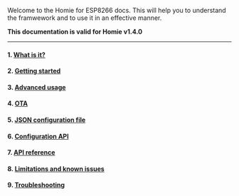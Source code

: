 Welcome to the Homie for ESP8266 docs. This will help you to understand the framwework and to use it in an effective manner.

**This documentation is valid for Homie v1.4.0**

-----

#### 1. [What is it?](1.-What-is-it.md)
#### 2. [Getting started](2.-Getting-started.md)
#### 3. [Advanced usage](3.-Advanced-usage.md)
#### 4. [OTA](4.-OTA.md)
#### 5. [JSON configuration file](5.-JSON-configuration-file.md)
#### 6. [Configuration API](6.-Configuration-API.md)
#### 7. [API reference](7.-API-reference.md)
#### 8. [Limitations and known issues](8.-Limitations-and-known-issues.md)
#### 9. [Troubleshooting](9.-Troubleshooting.md)
